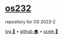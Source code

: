 # [os232](https://github.com/mmalkindi/os232)
repository for OS 2023-2

[log 📃](/TXT/mylog.txt) • [github 🏠](https://github.com/mmalkindi/os232) • [scele 📜](https://scele.cs.ui.ac.id/course/view.php?id=3614)
